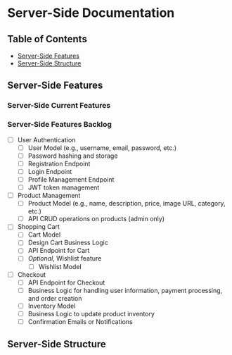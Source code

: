 # Server-Side Documentation

## Table of Contents
  - [Server-Side Features](#server-side-features)
  - [Server-Side Structure](#server-side-structure)

## Server-Side Features
### Server-Side Current Features 
### Server-Side Features Backlog
 - [ ] User Authentication
   - [ ] User Model (e.g., username, email, password, etc.)
   - [ ] Password hashing and storage
   - [ ] Registration Endpoint
   - [ ] Login Endpoint
   - [ ] Profile Management Endpoint
   - [ ] JWT token management
 - [ ] Product Management
   - [ ] Product Model (e.g., name, description, price, image URL, category, etc.)
   - [ ] API CRUD operations on products (admin only)
 - [ ] Shopping Cart
   - [ ] Cart Model
   - [ ] Design Cart Business Logic
   - [ ] API Endpoint for Cart
   - [ ] _Optional_, Wishlist feature
     - [ ] Wishlist Model
 - [ ] Checkout
   - [ ] API Endpoint for Checkout
   - [ ] Business Logic for handling user information, payment processing,
     and order creation
   - [ ] Inventory Model
   - [ ] Business Logic to update product inventory
   - [ ] Confirmation Emails or Notifications

## Server-Side Structure
